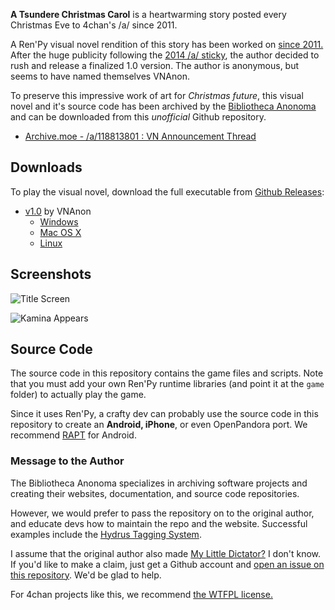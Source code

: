 **A Tsundere Christmas Carol** is a heartwarming story posted every Christmas Eve to 4chan's /a/ since 2011.

A Ren'Py visual novel rendition of this story has been worked on [since 2011.](http://lemmasoft.renai.us/forums/viewtopic.php?f=8&t=13155) After the huge publicity following the [2014 /a/ sticky](https://archive.moe/a/thread/118778767), the author decided to rush and release a finalized 1.0 version. The author is anonymous, but seems to have named themselves VNAnon.

To preserve this impressive work of art for *Christmas future*, this visual novel and it's source code has been archived by the [Bibliotheca Anonoma](http://github.com/bibanon/bibanon/wiki) and can be downloaded from this *unofficial* Github repository.

* [Archive.moe - /a/118813801 : VN Announcement Thread](http://archive.moe/a/thread/118813801)

## Downloads

To play the visual novel, download the full executable from [Github Releases](https://github.com/bibanon/a-tsundere-christmas-carol/releases):

* [v1.0](https://github.com/bibanon/a-tsundere-christmas-carol/releases/tag/v1.0) by VNAnon
  * [Windows](https://github.com/bibanon/a-tsundere-christmas-carol/releases/download/v1.0/A-Tsundere-Carol-1.0-win.zip)
  * [Mac OS X](https://github.com/bibanon/a-tsundere-christmas-carol/releases/download/v1.0/A-Tsundere-Carol-1.0-mac.zip)
  * [Linux](https://github.com/bibanon/a-tsundere-christmas-carol/releases/download/v1.0/A-Tsundere-Carol-1.0-linux.tar.bz2)

## Screenshots

![Title Screen](http://i.imgur.com/R2UTmUd.png)

![Kamina Appears](http://i.imgur.com/dDp1RLu.png)

## Source Code

The source code in this repository contains the game files and scripts. Note that you must add your own Ren'Py runtime libraries (and point it at the `game` folder) to actually play the game.

Since it uses Ren'Py, a crafty dev can probably use the source code in this repository to create an **Android, iPhone**, or even OpenPandora port. We recommend [RAPT](http://github.com/renpy/rapt) for Android.

### Message to the Author

The Bibliotheca Anonoma specializes in archiving software projects and creating their websites, documentation, and source code repositories.

However, we would prefer to pass the repository on to the original author, and educate devs how to maintain the repo and the website. Successful examples include the [Hydrus Tagging System](http://github.com/hydrusnetwork/hydrus/).

I assume that the original author also made [My Little Dictator?](http://mylittledictator.wordpress.com/) I don't know. If you'd like to make a claim, just get a Github account and [open an issue on this repository](https://github.com/bibanon/a-tsundere-christmas-carol/issues). We'd be glad to help.

For 4chan projects like this, we recommend [the WTFPL license.](http://www.wtfpl.net/txt/copying/)
